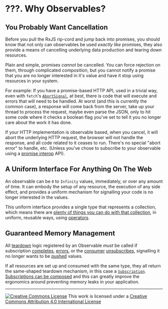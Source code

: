 # ???. Why Observables?

## You Probably Want Cancellation

Before you pull the RxJS rip-cord and jump back into promises, you should know that not only can observables be used _exactly like_ promises, they also provide a means of cancelling underlying data production and tearing down resources.

Plain and simple, promises _cannot_ be cancelled. You can force rejection on them, through complicated composition, but you cannot notify a promise that you are no longer interested in it's value and have it stop using resources in your system.

For example: If you have a promise-based HTTP API, used in a trivial way, even with `fetch`'s [`AbortSignal`](MDN), at best, there is code that will execute and errors that will need to be handled. At worst (and this is currently the common case), a response will come back from the server, take up your thread to process the request, maybe even parse the JSON, only to hit some code where it checks a boolean flag you've set to tell it you no longer care about the work it has done.

If your HTTP implementation is observable based, when you cancel, it will abort the underlying HTTP request, the browser will not handle the response, and all code related to it ceases to run. There's no special "abort error" to handle, etc. (Unless you've chose to subscribe to your observable using a [promise interop](LINK_TO_PROMISE_INTEROP_SECTION) API).

## A Uniform Interface For Anything On The Web

An observable can be `0` to `Infinity` values, immediately, or over any amount of time. It can embody the setup of any resource, the execution of any side effect, and provides a uniform mechanism for signalling your code is no longer interested in the values.

This uniform interface provides a single type that represents a collection, which means there are [plenty of things you can do with that collection](4-what-is-an-operator.md#collections), in uniform, reusable ways, using [operators](GL).

## Guaranteed Memory Management

All [teardown](GL) logic registered by an Observable _must_ be called if subscription [completes](GL), [errors](GL), or the [consumer](GL) [unsubscribes](GL), signalling it no longer wants to be [pushed](GL) values.

If all resources are set up and consumed with the same type, they all return the same-shaped teardown mechanism, in this case a [`Subscription`](API). [Subscriptions can be composed](TODO) and this can greatly improve the ergonomics around preventing memory leaks in your application.

---

<a rel="license" href="http://creativecommons.org/licenses/by/4.0/"><img alt="Creative Commons License" style="border-width:0" src="https://licensebuttons.net/l/by/4.0/80x15.png" /></a>
This work is licensed under a <a rel="license" href="http://creativecommons.org/licenses/by/4.0/">Creative Commons Attribution 4.0 International License</a>